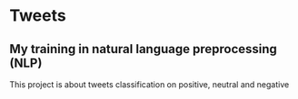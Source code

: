 # Tweets
## My training in natural language preprocessing (NLP)
This project is about tweets classification on positive, neutral and negative